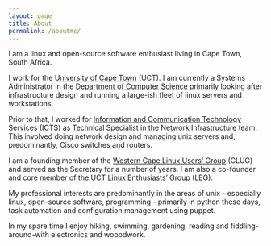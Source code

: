 ```yaml
---
layout: page
title: About
permalink: /aboutme/
---
```


I am a linux and open-source software enthusiast living in Cape Town,
South Africa.

I work for the [University of Cape Town](http://www.uct.ac.za) (UCT). I am
currently a Systems Administrator in the [Department of Computer
Science](https://www.cs.uct.ac.za) primarily looking after infrastructure
design and running a large-ish fleet of linux servers and workstations.

Prior to that, I worked for [Information and Communication Technology
Services](http://www.icts.uct.ac.za) (ICTS) as Technical Specialist in the
Network Infrastructure team. This involved doing network design and managing
unix servers and, predominantly, Cisco switches and routers.

I am a founding member of the [Western Cape Linux Users’
Group](http://www.clug.org.za) (CLUG) and served as the Secretary for a number of
years. I am also a co-founder and core member of the UCT [Linux Enthusiasts’
Group](http://www.leg.uct.ac.za) (LEG).

My professional interests are predominantly in the areas of unix - especially
linux, open-source software, programming - primarily in python these days,
task automation and configuration management using puppet.

In my spare time I enjoy hiking, swimming, gardening, reading and
fiddling-around-with electronics and wooodwork.
